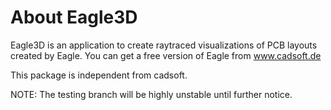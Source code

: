 About Eagle3D
=============

Eagle3D is an application to create raytraced visualizations of PCB
layouts created by Eagle. You can get a free version of Eagle from
www.cadsoft.de

This package is independent from cadsoft.

  NOTE:  The testing branch will be highly unstable until further notice.

